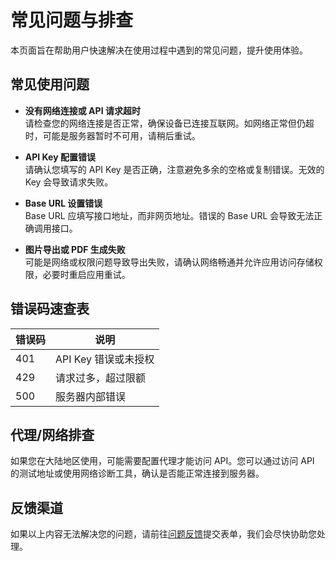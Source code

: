 # 常见问题与排查

本页面旨在帮助用户快速解决在使用过程中遇到的常见问题，提升使用体验。

## 常见使用问题

- **没有网络连接或 API 请求超时**  
  请检查您的网络连接是否正常，确保设备已连接互联网。如网络正常但仍超时，可能是服务器暂时不可用，请稍后重试。

- **API Key 配置错误**  
  请确认您填写的 API Key 是否正确，注意避免多余的空格或复制错误。无效的 Key 会导致请求失败。

- **Base URL 设置错误**  
  Base URL 应填写接口地址，而非网页地址。错误的 Base URL 会导致无法正确调用接口。

- **图片导出或 PDF 生成失败**  
  可能是网络或权限问题导致导出失败，请确认网络畅通并允许应用访问存储权限，必要时重启应用重试。

## 错误码速查表

| 错误码 | 说明           |
| ------ | -------------- |
| 401    | API Key 错误或未授权 |
| 429    | 请求过多，超过限额 |
| 500    | 服务器内部错误    |

## 代理/网络排查

如果您在大陆地区使用，可能需要配置代理才能访问 API。您可以通过访问 API 的测试地址或使用网络诊断工具，确认是否能正常连接到服务器。

## 反馈渠道

如果以上内容无法解决您的问题，请前往[问题反馈](/use-guide/feedback)提交表单，我们会尽快协助您处理。
